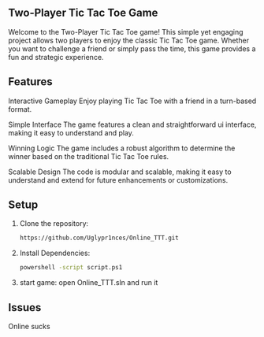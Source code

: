 Two-Player Tic Tac Toe Game
-----------------------------------------------------------------------------------------------------------------------------------------------------------------------------------------------

Welcome to the Two-Player Tic Tac Toe game! This simple yet engaging project allows two players to enjoy the classic Tic Tac Toe game. Whether you want to challenge a friend or simply pass the time, this game provides a fun and strategic experience.

Features
-----------------------------------------------------------------------------------------------------------------------------------------------------------------------------------------------

Interactive Gameplay
Enjoy playing Tic Tac Toe with a friend in a turn-based format.

Simple Interface
The game features a clean and straightforward ui interface, making it easy to understand and play.

Winning Logic
The game includes a robust algorithm to determine the winner based on the traditional Tic Tac Toe rules.

Scalable Design
The code is modular and scalable, making it easy to understand and extend for future enhancements or customizations.


Setup
-----------------------------------------------------------------------------------------------------------------------------------------------------------------------------------------------

1. Clone the repository:
   ```bash
   https://github.com/Uglypr1nces/Online_TTT.git

2. Install Dependencies:
   ```bash
   powershell -script script.ps1

3. start game:
   open Online_TTT.sln and run it
   

Issues
-----------------------------------------------------------------------------------------------------------------------------------------------------------------------------------------------
Online sucks
